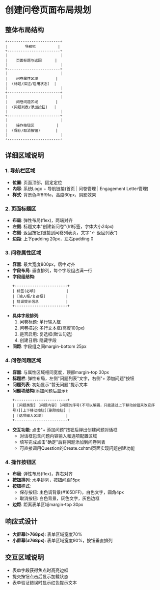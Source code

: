 # 创建问卷页面布局规划

## 整体布局结构
```
+------------------------+
|        导航栏          |
+------------------------+
|                        |
|    页面标题与返回      |
|                        |
+------------------------+
|                        |
|    问卷属性区域        |
|  (标题/描述/启用状态)  |
|                        |
+------------------------+
|                        |
|    问卷问题区域        |
|  (问题列表/添加按钮)   |
|                        |
+------------------------+
|                        |
|    操作按钮区          |
|  (保存/取消按钮)       |
|                        |
+------------------------+
```

## 详细区域说明

### 1. 导航栏区域
- **位置**: 页面顶部，固定定位
- **内容**: 系统Logo + 导航链接(首页 | 问卷管理 | Engagement Letter管理)
- **样式**: 背景色#f8f9fa，高度60px，阴影效果

### 2. 页面标题区
- **布局**: 弹性布局(flex)，两端对齐
- **左侧**: 标题文本"创建新问卷"(h1标签，字体大小24px)
- **右侧**: 返回按钮(链接到问卷列表页，文字"← 返回列表")
- **边距**: 上下padding 20px，左右padding 0

### 3. 问卷属性区域
- **容器**: 最大宽度800px，居中对齐
- **字段布局**: 垂直排列，每个字段组占满一行
- **字段组结构**:
  ```
  +------------------------+
  | 标签(必填)              |
  | [输入框/复选框]         |
  | 错误提示信息            |
  +------------------------+
  ```
- **具体字段排列**:
  1. 问卷标题: 单行输入框
  2. 问卷描述: 多行文本框(高度100px)
  3. 是否启用: 复选框(默认勾选)
  4. 创建日期: 隐藏字段
- **间距**: 字段组之间margin-bottom 25px

### 4. 问卷问题区域
- **容器**: 与属性区域相同宽度，顶部margin-top 30px
- **标题栏**: 弹性布局，左侧"问题列表"文字，右侧"+ 添加问题"按钮
- **问题列表**: 初始显示"暂无问题"提示文本
- **问题项结构**(添加问题后显示):
  ```
  +------------------------+
  | [问题类型] [问题内容] [问题的序号(不可以编辑，只能通过上下移动按钮来改变序号)][上下移动按钮][删除按钮] |
  | [选项输入区域]          |
  +------------------------+
  ```
- **交互功能**: 点击"+ 添加问题"按钮后弹出创建问题对话框
  - 对话框包含问题内容输入和选项配置区域
  - 填写完成点击"确定"后将问题添加到问卷列表
  - 可直接调用Question的Create.cshtml页面实现问题创建功能

### 4. 操作按钮区
- **布局**: 弹性布局(flex)，靠右对齐
- **按钮排列**: 水平排列，按钮间距15px
- **按钮样式**:
  - 保存按钮: 主色调背景(#165DFF)，白色文字，圆角4px
  - 取消按钮: 白色背景，灰色文字，灰色边框
- **边距**: 距离表单区域margin-top 30px

## 响应式设计
- **大屏幕(>768px)**: 表单区域宽度70%
- **小屏幕(≤768px)**: 表单区域宽度90%，按钮垂直排列

## 交互区域说明
- 表单字段获得焦点时高亮边框
- 提交按钮点击后显示加载状态
- 表单验证错误时显示红色提示文本